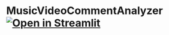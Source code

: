 # MusicVideoCommentAnalyzer [![Open in Streamlit](https://static.streamlit.io/badges/streamlit_badge_black_white.svg)](https://share.streamlit.io/techblogp/musicvideocommentanalyzer/main/app.py)